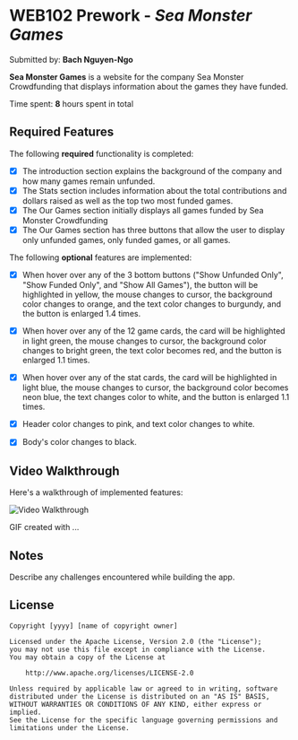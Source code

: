 # WEB102 Prework - *Sea Monster Games*

Submitted by: **Bach Nguyen-Ngo**

**Sea Monster Games** is a website for the company Sea Monster Crowdfunding that displays information about the games they have funded.

Time spent: **8** hours spent in total

## Required Features

The following **required** functionality is completed:

* [x] The introduction section explains the background of the company and how many games remain unfunded.
* [x] The Stats section includes information about the total contributions and dollars raised as well as the top two most funded games.
* [x] The Our Games section initially displays all games funded by Sea Monster Crowdfunding
* [x] The Our Games section has three buttons that allow the user to display only unfunded games, only funded games, or all games.

The following **optional** features are implemented:

* [x] When hover over any of the 3 bottom buttons ("Show Unfunded Only", "Show Funded Only", and "Show All Games"), the button will be highlighted in yellow, the mouse changes to cursor, the background color changes to orange, and the text color changes to burgundy, and the button is enlarged 1.4 times.
* [x] When hover over any of the 12 game cards, the card will be highlighted in light green, the mouse changes to cursor, the background color changes to bright green, the text color becomes red, and the button is enlarged 1.1 times.
* [x] When hover over any of the stat cards, the card will be highlighted in light blue, the mouse changes to cursor, the background color becomes neon blue, the text changes color to white, and the button is enlarged 1.1 times.
* [x] Header color changes to pink, and text color changes to white.
* [x] Body's color changes to black.




## Video Walkthrough

Here's a walkthrough of implemented features:

<img src='http://i.imgur.com/link/to/your/gif/file.gif' title='Video Walkthrough' width='' alt='Video Walkthrough' />

<!-- Replace this with whatever GIF tool you used! -->
GIF created with ...  
<!-- Recommended tools:
[Kap](https://getkap.co/) for macOS
[ScreenToGif](https://www.screentogif.com/) for Windows
[peek](https://github.com/phw/peek) for Linux. -->

## Notes

Describe any challenges encountered while building the app.

## License

    Copyright [yyyy] [name of copyright owner]

    Licensed under the Apache License, Version 2.0 (the "License");
    you may not use this file except in compliance with the License.
    You may obtain a copy of the License at

        http://www.apache.org/licenses/LICENSE-2.0

    Unless required by applicable law or agreed to in writing, software
    distributed under the License is distributed on an "AS IS" BASIS,
    WITHOUT WARRANTIES OR CONDITIONS OF ANY KIND, either express or implied.
    See the License for the specific language governing permissions and
    limitations under the License.
